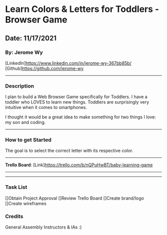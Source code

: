 # Learn Colors & Letters for Toddlers - Browser Game

## Date: 11/17/2021

### By: Jerome Wy

[LinkedIn]https://www.linkedin.com/in/jerome-wy-367bb85b/
[Github]https://github.com/jerome-wy

---

### Description

I plan to build a Web Browser Game specifically for Toddlers. I have a toddler who LOVES to learn new things. Toddlers are surprisingly very intuitive when it comes to smartphones.

I thought it would be a great idea to make something for two things I love: my son and coding.

---

### How to get Started

The goal is to select the correct letter with its respective color.

---

**Trello Board**:
[Link]https://trello.com/b/nQPuHwBT/baby-learning-game

---

---

### Task List

[]Obtain Project Approval
[]Review Trello Board
[]Create brand/logo
[]Create wireframes

### Credits

General Assembly Instructors & IAs :)
